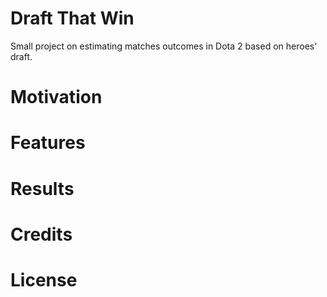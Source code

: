 # Draft That Win
Small project on estimating matches outcomes in Dota 2 based on heroes' draft.

# Motivation

# Features

# Results

# Credits

# License

